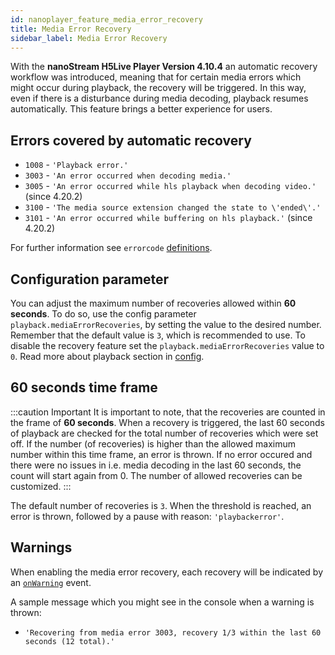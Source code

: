 ```yaml
---
id: nanoplayer_feature_media_error_recovery
title: Media Error Recovery
sidebar_label: Media Error Recovery
---
```


With the **nanoStream H5Live Player Version 4.10.4** an automatic recovery workflow was introduced, meaning that for certain media errors which might occur during playback, the recovery will be triggered.  In this way, even if there is a disturbance during media decoding, playback resumes automatically. This feature brings a better experience for users.

## Errors covered by automatic recovery

- `1008` - `'Playback error.'`
- `3003` - `'An error occurred when decoding media.'`
- `3005` - `'An error occurred while hls playback when decoding video.'` (since 4.20.2)
- `3100` - `'The media source extension changed the state to \'ended\'.'`
- `3101` - `'An error occurred while buffering on hls playback.'` (since 4.20.2)

For further information see `errorcode` [definitions](./nanoplayer_api#NanoPlayer..errorcode).

## Configuration parameter

You can adjust the maximum number of recoveries allowed within **60 seconds**. To do so, use the config parameter `playback.mediaErrorRecoveries`,
by setting the value to the desired number. Remember that the default value is `3`, which is recommended to use. To disable the recovery feature set the `playback.mediaErrorRecoveries` value to `0`.
Read more about playback section in [config](./nanoplayer_api#NanoPlayer..config).

## 60 seconds time frame

:::caution Important
It is important to note, that the recoveries are counted in the frame of **60 seconds**.
When a recovery is triggered, the last 60 seconds of playback are checked for the total number of recoveries which were set off. If the number (of recoveries) is higher than the allowed maximum number within this time frame, an error is thrown. If no error occured and there were no issues in i.e. media decoding in the last 60 seconds, the count will start again from 0. The number of allowed recoveries can be customized.
:::

The default number of recoveries is `3`. When the threshold is reached, an error is thrown, followed by a pause with reason: `'playbackerror'`.

## Warnings

When enabling the media error recovery, each recovery will be indicated by an [`onWarning`](./nanoplayer_api#NanoPlayer..event_onWarning) event.

A sample message which you might see in the console when a warning is thrown:

- `'Recovering from media error 3003, recovery 1/3 within the last 60 seconds (12 total).'`
